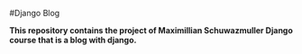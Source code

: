 #Django Blog

**This repository contains the project of Maximillian Schuwazmuller Django course that is a blog with django.**